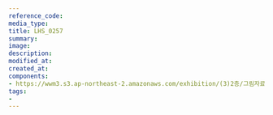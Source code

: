 ```yaml
---
reference_code:
media_type:
title: LHS_0257
summary:
image:
description:
modified_at:
created_at:
components:
- https://wwm3.s3.ap-northeast-2.amazonaws.com/exhibition/(3)2층/그림자료/LHS_0257.jpg
tags:
-
---
```

